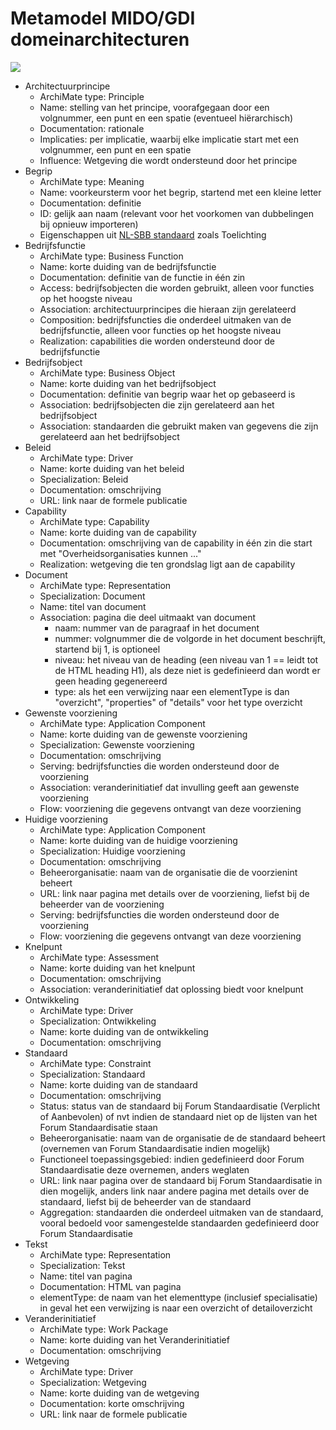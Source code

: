 # Metamodel MIDO/GDI domeinarchitecturen

<img src="https://minbzk.github.io/gdi-gegevensuitwisseling/images/metamodel.svg">

* Architectuurprincipe
	- ArchiMate type: Principle
	- Name: stelling van het principe, voorafgegaan door een volgnummer, een punt en een spatie (eventueel hiërarchisch)
    - Documentation: rationale
	- Implicaties: per implicatie, waarbij elke implicatie start met een volgnummer, een punt en een spatie
	- Influence: Wetgeving die wordt ondersteund door het principe
* Begrip
	- ArchiMate type: Meaning
	- Name: voorkeursterm voor het begrip, startend met een kleine letter
	- Documentation: definitie
	- ID: gelijk aan naam (relevant voor het voorkomen van dubbelingen bij opnieuw importeren)
	- Eigenschappen uit <a href="https://profielstelselcatalogus.pldn.nl/">NL-SBB standaard</a> zoals Toelichting
* Bedrijfsfunctie
	- ArchiMate type: Business Function
	- Name: korte duiding van de bedrijfsfunctie
	- Documentation: definitie van de functie in één zin
	- Access: bedrijfsobjecten die worden gebruikt, alleen voor functies op het hoogste niveau
	- Association: architectuurprincipes die hieraan zijn gerelateerd
	- Composition: bedrijfsfuncties die onderdeel uitmaken van de bedrijfsfunctie, alleen voor functies op het hoogste niveau
	- Realization: capabilities die worden ondersteund door de bedrijfsfunctie
* Bedrijfsobject
	- ArchiMate type: Business Object
	- Name: korte duiding van het bedrijfsobject
	- Documentation: definitie van begrip waar het op gebaseerd is
	- Association: bedrijfsobjecten die zijn gerelateerd aan het bedrijfsobject
	- Association: standaarden die gebruikt maken van gegevens die zijn gerelateerd aan het bedrijfsobject
* Beleid
	- ArchiMate type: Driver
	- Name: korte duiding van het beleid
    - Specialization: Beleid
	- Documentation: omschrijving
	- URL: link naar de formele publicatie
* Capability
	- ArchiMate type: Capability
	- Name: korte duiding van de capability
	- Documentation: omschrijving van de capability in één zin die start met "Overheidsorganisaties kunnen ..."
	- Realization: wetgeving die ten grondslag ligt aan de capability 
* Document
	- ArchiMate type: Representation
	- Specialization: Document
	- Name: titel van document
	- Association: pagina die deel uitmaakt van document
		- naam: nummer van de paragraaf in het document
		- nummer: volgnummer die de volgorde in het document beschrijft, startend bij 1, is optioneel
		- niveau: het niveau van de heading (een niveau van 1 == leidt tot de HTML heading H1), als deze niet is gedefinieerd dan wordt er geen heading gegenereerd
		- type: als het een verwijzing naar een elementType is dan "overzicht", "properties" of "details" voor het type overzicht
* Gewenste voorziening
	- ArchiMate type: Application Component
	- Name: korte duiding van de gewenste voorziening
	- Specialization: Gewenste voorziening
	- Documentation: omschrijving
	- Serving: bedrijfsfuncties die worden ondersteund door de voorziening
	- Association: veranderinitiatief dat invulling geeft aan gewenste voorziening
	- Flow: voorziening die gegevens ontvangt van deze voorziening
* Huidige voorziening
	- ArchiMate type: Application Component
	- Name: korte duiding van de huidige voorziening
	- Specialization: Huidige voorziening
	- Documentation: omschrijving
	- Beheerorganisatie: naam van de organisatie die de voorzienint beheert
	- URL: link naar pagina met details over de voorziening, liefst bij de beheerder van de voorziening
	- Serving: bedrijfsfuncties die worden ondersteund door de voorziening
	- Flow: voorziening die gegevens ontvangt van deze voorziening
* Knelpunt
	- ArchiMate type: Assessment
	- Name: korte duiding van het knelpunt
	- Documentation: omschrijving
	- Association: veranderinitiatief dat oplossing biedt voor knelpunt
* Ontwikkeling
	- ArchiMate type: Driver
    - Specialization: Ontwikkeling
	- Name: korte duiding van de ontwikkeling
	- Documentation: omschrijving
* Standaard
	- ArchiMate type: Constraint
    - Specialization: Standaard
    - Name: korte duiding van de standaard
	- Documentation: omschrijving
	- Status: status van de standaard bij Forum Standaardisatie (Verplicht of Aanbevolen) of nvt indien de standaard niet op de lijsten van het Forum Standaardisatie staan
	- Beheerorganisatie: naam van de organisatie de de standaard beheert (overnemen van Forum Standaardisatie indien mogelijk)
	- Functioneel toepassingsgebied: indien gedefinieerd door Forum Standaardisatie deze overnemen, anders weglaten
	- URL: link naar pagina over de standaard bij Forum Standaardisatie in dien mogelijk, anders link naar andere pagina met details over de standaard, liefst bij de beheerder van de standaard
	- Aggregation: standaarden die onderdeel uitmaken van de standaard, vooral bedoeld voor samengestelde standaarden gedefinieerd door Forum Standaardisatie
* Tekst
	- ArchiMate type: Representation
	- Specialization: Tekst
	- Name: titel van pagina
	- Documentation: HTML van pagina	
	- elementType: de naam van het elementtype (inclusief specialisatie) in geval het een verwijzing is naar een overzicht of detailoverzicht
* Veranderinitiatief
	- ArchiMate type: Work Package
    - Name: korte duiding van het Veranderinitiatief
	- Documentation: omschrijving 	
* Wetgeving
	- ArchiMate type: Driver
    - Specialization: Wetgeving
    - Name: korte duiding van de wetgeving
	- Documentation: korte omschrijving 
	- URL: link naar de formele publicatie
